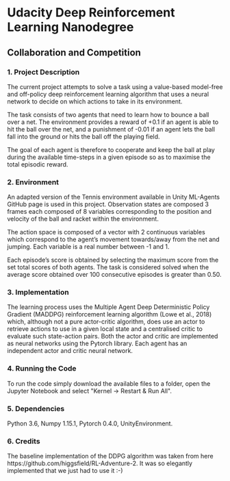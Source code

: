 <h1>Udacity Deep Reinforcement Learning Nanodegree</h1>
  
<h2>Collaboration and Competition</h2>

<h3>1. Project Description</h3>

The current project attempts to solve a task using a value-based model-free and off-policy deep reinforcement learning algorithm that uses a neural network to decide on which actions to take in its environment.

The task consists of two agents that need to learn how to bounce a ball over a net. The environment provides a reward of +0.1 if an agent is able to hit the ball over the net, and a punishment of -0.01 if an agent lets the ball fall into the ground or hits the ball off the playing field.

The goal of each agent is therefore to cooperate and keep the ball at play during the available time-steps in a given episode so as to maximise the total episodic reward.

<h3>2. Environment</h3>

An adapted version of the Tennis environment available in Unity ML-Agents GitHub page is used in this project. Observation states are composed 3 frames each composed of 8 variables corresponding to the position and velocity of the ball and racket within the environment.

The action space is composed of a vector with 2 continuous variables which correspond to the agent’s movement towards/away from the net and jumping. Each variable is a real number between -1 and 1.

Each episode’s score is obtained by selecting the maximum score from the set total scores of both agents. The task is considered solved when the average score obtained over 100 consecutive episodes is greater than 0.50.

<h3>3. Implementation</h3>

The learning process uses the Multiple Agent Deep Deterministic Policy Gradient (MADDPG) reinforcement learning algorithm (Lowe et al., 2018) which, although not a pure actor-critic algorithm, does use an actor to retrieve actions to use in a given local state and a centralised critic to evaluate such state-action pairs. Both the actor and critic are implemented as neural networks using the Pytorch library. Each agent has an independent actor and critic neural network.

<h3>4. Running the Code</h3>
To run the code simply download the available files to a folder, open the Jupyter Notebook and select "Kernel -> Restart & Run All".

<h3>5. Dependencies</h3>
Python 3.6, Numpy 1.15.1, Pytorch 0.4.0, UnityEnvironment.

<h3>6. Credits</h3>
The baseline implementation of the DDPG algorithm was taken from here https://github.com/higgsfield/RL-Adventure-2. It was so elegantly implemented that we just had to use it :-)

